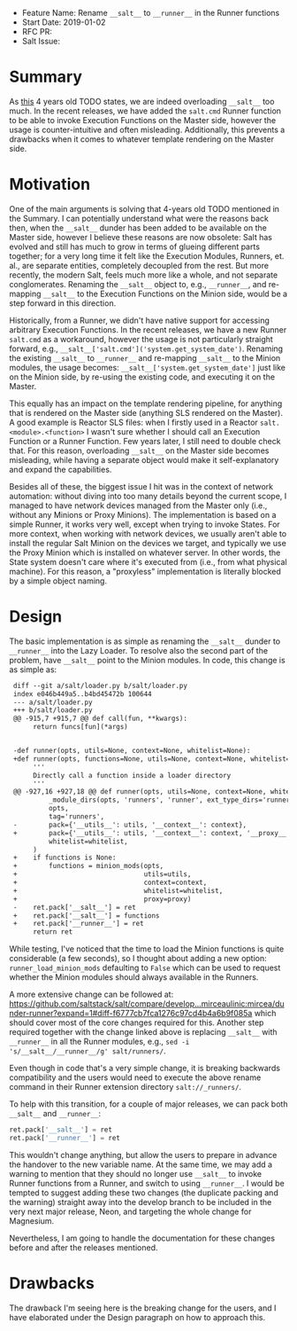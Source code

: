 - Feature Name: Rename ``__salt__`` to ``__runner__`` in the Runner functions
- Start Date: 2019-01-02
- RFC PR: 
- Salt Issue: 

# Summary
[summary]: #summary

As [this](https://github.com/saltstack/salt/blob/develop/salt/loader.py#L933) 4
years old TODO states, we are indeed overloading ``__salt__`` too much.
In the recent releases, we have added the ``salt.cmd`` Runner function to
be able to invoke Execution Functions on the Master side, however the usage is
counter-intuitive and often misleading. Additionally, this prevents a drawbacks
when it comes to whatever template rendering on the Master side.

# Motivation
[motivation]: #motivation

One of the main arguments is solving that 4-years old TODO mentioned in the
Summary. I can potentially understand what were the reasons back then, when the
``__salt__`` dunder has been added to be available on the Master side, however I
believe these reasons are now obsolete: Salt has evolved and still has much to
grow in terms of glueing different parts together; for a very long time it felt
like the Execution Modules, Runners, et. al., are separate entities, completely
decoupled from the rest. But more recently, the modern Salt, feels much more
like a whole, and not separate conglomerates. Renaming the ``__salt__`` object
to, e.g., ``__runner__``, and re-mapping ``__salt__`` to the Execution Functions
on the Minion side, would be a step forward in this direction.

Historically, from a Runner, we didn't have native support for accessing
arbitrary Execution Functions. In the recent releases, we have a new Runner
``salt.cmd`` as a workaround, however the usage is not particularly
straight forward, e.g., ``__salt__['salt.cmd']('system.get_system_date')``.
Renaming the existing ``__salt__`` to ``__runner__`` and re-mapping ``__salt__``
to the Minion modules, the usage becomes: ``__salt__['system.get_system_date']``
just like on the Minion side, by re-using the existing code, and executing it
on the Master.

This equally has an impact on the template rendering pipeline, for anything that
is rendered on the Master side (anything SLS rendered on the Master). A good
example is Reactor SLS files: when I firstly used in a Reactor
``salt.<module>.<function>`` I wasn't sure whether I should call an Execution
Function or a Runner Function. Few years later, I still need to double check
that. For this reason, overloading ``__salt__`` on the Master side becomes
misleading, while having a separate object would make it self-explanatory and
expand the capabilities.

Besides all of these, the biggest issue I hit was in the context of network
automation: without diving into too many details beyond the current scope, I
managed to have network devices managed from the Master only (i.e., without any
Minions or Proxy Minions). The implementation is based on a simple Runner, it
works very well, except when trying to invoke States. For more context, when
working with network devices, we usually aren't able to install the regular Salt
Minion on the devices we target, and typically we use the Proxy Minion which is
installed on whatever server. In other words, the State system doesn't care
where it's executed from (i.e., from what physical machine). For this reason, a
"proxyless" implementation is literally blocked by a simple object naming.

# Design
[design]: #detailed-design

The basic implementation is as simple as renaming the ``__salt__`` dunder to
``__runner__`` into the Lazy Loader. To resolve also the second part of the
problem, have ``__salt__`` point to the Minion modules. In code, this change is
as simple as:

```diff
 diff --git a/salt/loader.py b/salt/loader.py
 index e046b449a5..b4bd45472b 100644
 --- a/salt/loader.py
 +++ b/salt/loader.py
 @@ -915,7 +915,7 @@ def call(fun, **kwargs):
      return funcs[fun](*args)


 -def runner(opts, utils=None, context=None, whitelist=None):
 +def runner(opts, functions=None, utils=None, context=None, whitelist=None, proxy=None):
      '''
      Directly call a function inside a loader directory
      '''
 @@ -927,16 +927,18 @@ def runner(opts, utils=None, context=None, whitelist=None, proxy=None):
          _module_dirs(opts, 'runners', 'runner', ext_type_dirs='runner_dirs'),
          opts,
          tag='runners',
 -        pack={'__utils__': utils, '__context__': context},
 +        pack={'__utils__': utils, '__context__': context, '__proxy__': proxy},
          whitelist=whitelist,
      )
 +    if functions is None:
 +        functions = minion_mods(opts,
 +                                utils=utils,
 +                                context=context,
 +                                whitelist=whitelist,
 +                                proxy=proxy)
 -    ret.pack['__salt__'] = ret
 +    ret.pack['__salt__'] = functions
 +    ret.pack['__runner__'] = ret
      return ret
```

While testing, I've noticed that the time to load the Minion functions is quite
considerable (a few seconds), so I thought about adding a new option:
``runner_load_minion_mods`` defaulting to ``False`` which can be used to request
whether the Minion modules should always available in the Runners.

A more extensive change can be followed at:
https://github.com/saltstack/salt/compare/develop...mirceaulinic:mircea/dunder-runner?expand=1#diff-f6777cb7fca1276c97cd4b4a6b9f085a
which should cover most of the core changes required for this. Another step
required together with the change linked above is replacing ``__salt__`` with
``__runner__`` in all the Runner modules, e.g.,
``sed -i 's/__salt__/__runner__/g' salt/runners/``.

Even though in code that's a very simple change, it is breaking backwards
compatibility and the users would need to execute the above rename command in
their Runner extension directory ``salt://_runners/``.

To help with this transition, for a couple of major releases, we can pack both
``__salt__`` and ``__runner__``:

```python
ret.pack['__salt__'] = ret
ret.pack['__runner__'] = ret
```

This wouldn't change anything, but allow the users to prepare in advance the
handover to the new variable name. At the same time, we may add a warning to
mention that they should no longer use ``__salt__`` to invoke Runner functions
from a Runner, and switch to using ``__runner__``. I would be tempted to suggest
adding these two changes (the duplicate packing and the warning) straight away
into the develop branch to be included in the very next major release, Neon,
and targeting the whole change for Magnesium.

Nevertheless, I am going to handle the documentation for these changes before 
and after the releases mentioned.

# Drawbacks
[drawbacks]: #drawbacks

The drawback I'm seeing here is the breaking change for the users, and I have
elaborated under the Design paragraph on how to approach this.
